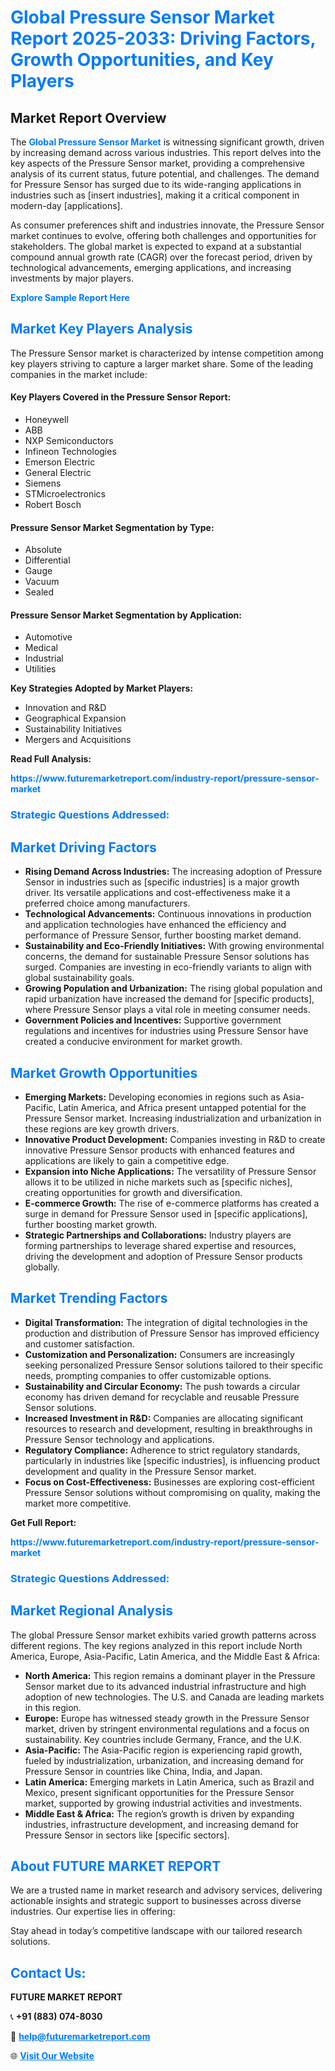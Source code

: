 <h1 style="color: #007BFF;">Global Pressure Sensor Market Report 2025-2033: Driving Factors, Growth Opportunities, and Key Players</h1>

<section id="overview">
<h2>Market Report Overview</h2>
<p>The <a href="https://www.futuremarketreport.com/industry-report/pressure-sensor-market" style="color: #007BFF; text-decoration: none;"><strong>Global Pressure Sensor Market</strong></a> is witnessing significant growth, driven by increasing demand across various industries. This report delves into the key aspects of the Pressure Sensor market, providing a comprehensive analysis of its current status, future potential, and challenges. The demand for Pressure Sensor has surged due to its wide-ranging applications in industries such as [insert industries], making it a critical component in modern-day [applications].</p>
<p>As consumer preferences shift and industries innovate, the Pressure Sensor market continues to evolve, offering both challenges and opportunities for stakeholders. The global market is expected to expand at a substantial compound annual growth rate (CAGR) over the forecast period, driven by technological advancements, emerging applications, and increasing investments by major players.</p>
</section>

<section id="overview">
<p><a href="https://www.futuremarketreport.com/request-sample/reportId=56497" style="color: #007BFF; text-decoration: none;"><strong>Explore Sample Report Here</strong></a></p>
</section>

<section id="key-players">
<h2 style="color: #007BFF;">Market Key Players Analysis</h2>
<p>The Pressure Sensor market is characterized by intense competition among key players striving to capture a larger market share. Some of the leading companies in the market include:</p>
<h4>Key Players Covered in the Pressure Sensor Report:</h4>
<ul><li>Honeywell</li><li>ABB</li><li>NXP Semiconductors</li><li>Infineon Technologies</li><li>Emerson Electric</li><li>General Electric</li><li>Siemens</li><li>STMicroelectronics</li><li>Robert Bosch</li></ul>
<h4>Pressure Sensor Market Segmentation by Type:</h4>
<ul><li>Absolute</li><li>Differential</li><li>Gauge</li><li>Vacuum</li><li>Sealed</li></ul>

<h4>Pressure Sensor Market Segmentation by Application:</h4>
<ul><li>Automotive</li><li>Medical</li><li>Industrial</li><li>Utilities</li></ul>
<p><strong>Key Strategies Adopted by Market Players:</strong></p>
<ul>
<li>Innovation and R&D</li>
<li>Geographical Expansion</li>
<li>Sustainability Initiatives</li>
<li>Mergers and Acquisitions</li>
</ul>
</section>

<section>
<p><strong>Read Full Analysis: </strong></p><a href="https://www.futuremarketreport.com/industry-report/pressure-sensor-market" style="color: #007BFF; text-decoration: none;"><strong>https://www.futuremarketreport.com/industry-report/pressure-sensor-market</strong></a>
<h3 style="color: #007BFF;">Strategic Questions Addressed:</h3>
</section>

<section id="driving-factors">
<h2 style="color: #007BFF;">Market Driving Factors</h2>
<ul>
<li><strong>Rising Demand Across Industries:</strong> The increasing adoption of Pressure Sensor in industries such as [specific industries] is a major growth driver. Its versatile applications and cost-effectiveness make it a preferred choice among manufacturers.</li>
<li><strong>Technological Advancements:</strong> Continuous innovations in production and application technologies have enhanced the efficiency and performance of Pressure Sensor, further boosting market demand.</li>
<li><strong>Sustainability and Eco-Friendly Initiatives:</strong> With growing environmental concerns, the demand for sustainable Pressure Sensor solutions has surged. Companies are investing in eco-friendly variants to align with global sustainability goals.</li>
<li><strong>Growing Population and Urbanization:</strong> The rising global population and rapid urbanization have increased the demand for [specific products], where Pressure Sensor plays a vital role in meeting consumer needs.</li>
<li><strong>Government Policies and Incentives:</strong> Supportive government regulations and incentives for industries using Pressure Sensor have created a conducive environment for market growth.</li>
</ul>
</section>

<section id="growth-opportunities">
<h2 style="color: #007BFF;">Market Growth Opportunities</h2>
<ul>
<li><strong>Emerging Markets:</strong> Developing economies in regions such as Asia-Pacific, Latin America, and Africa present untapped potential for the Pressure Sensor market. Increasing industrialization and urbanization in these regions are key growth drivers.</li>
<li><strong>Innovative Product Development:</strong> Companies investing in R&D to create innovative Pressure Sensor products with enhanced features and applications are likely to gain a competitive edge.</li>
<li><strong>Expansion into Niche Applications:</strong> The versatility of Pressure Sensor allows it to be utilized in niche markets such as [specific niches], creating opportunities for growth and diversification.</li>
<li><strong>E-commerce Growth:</strong> The rise of e-commerce platforms has created a surge in demand for Pressure Sensor used in [specific applications], further boosting market growth.</li>
<li><strong>Strategic Partnerships and Collaborations:</strong> Industry players are forming partnerships to leverage shared expertise and resources, driving the development and adoption of Pressure Sensor products globally.</li>
</ul>
</section>

<section id="trending-factors">
<h2 style="color: #007BFF;">Market Trending Factors</h2>
<ul>
<li><strong>Digital Transformation:</strong> The integration of digital technologies in the production and distribution of Pressure Sensor has improved efficiency and customer satisfaction.</li>
<li><strong>Customization and Personalization:</strong> Consumers are increasingly seeking personalized Pressure Sensor solutions tailored to their specific needs, prompting companies to offer customizable options.</li>
<li><strong>Sustainability and Circular Economy:</strong> The push towards a circular economy has driven demand for recyclable and reusable Pressure Sensor solutions.</li>
<li><strong>Increased Investment in R&D:</strong> Companies are allocating significant resources to research and development, resulting in breakthroughs in Pressure Sensor technology and applications.</li>
<li><strong>Regulatory Compliance:</strong> Adherence to strict regulatory standards, particularly in industries like [specific industries], is influencing product development and quality in the Pressure Sensor market.</li>
<li><strong>Focus on Cost-Effectiveness:</strong> Businesses are exploring cost-efficient Pressure Sensor solutions without compromising on quality, making the market more competitive.</li>
</ul>
</section>

<section>
<p><strong>Get Full Report: </strong></p><a href="https://www.futuremarketreport.com/industry-report/pressure-sensor-market" style="color: #007BFF; text-decoration: none;"><strong>https://www.futuremarketreport.com/industry-report/pressure-sensor-market</strong></a>
<h3 style="color: #007BFF;">Strategic Questions Addressed:</h3>
</section>


<section id="regional-analysis">
<h2 style="color: #007BFF;">Market Regional Analysis</h2>
<p>The global Pressure Sensor market exhibits varied growth patterns across different regions. The key regions analyzed in this report include North America, Europe, Asia-Pacific, Latin America, and the Middle East & Africa:</p>
<ul>
<li><strong>North America:</strong> This region remains a dominant player in the Pressure Sensor market due to its advanced industrial infrastructure and high adoption of new technologies. The U.S. and Canada are leading markets in this region.</li>
<li><strong>Europe:</strong> Europe has witnessed steady growth in the Pressure Sensor market, driven by stringent environmental regulations and a focus on sustainability. Key countries include Germany, France, and the U.K.</li>
<li><strong>Asia-Pacific:</strong> The Asia-Pacific region is experiencing rapid growth, fueled by industrialization, urbanization, and increasing demand for Pressure Sensor in countries like China, India, and Japan.</li>
<li><strong>Latin America:</strong> Emerging markets in Latin America, such as Brazil and Mexico, present significant opportunities for the Pressure Sensor market, supported by growing industrial activities and investments.</li>
<li><strong>Middle East & Africa:</strong> The region’s growth is driven by expanding industries, infrastructure development, and increasing demand for Pressure Sensor in sectors like [specific sectors].</li>
</ul>
</section>

<footer>
<h2 style="color: #007BFF;">About FUTURE MARKET REPORT</h2>
<p>We are a trusted name in market research and advisory services, delivering actionable insights and strategic support to businesses across diverse industries. Our expertise lies in offering:</p>

<p>Stay ahead in today’s competitive landscape with our tailored research solutions.</p>

<h2 style="color: #007BFF;">Contact Us:</h2>
<p><strong>FUTURE MARKET REPORT</strong></p>
<p>📞 <strong>+91 (883) 074-8030</strong></p>
<p>📧 <strong><a href="mailto:help@futuremarketreport.com" style="color: #007BFF;">help@futuremarketreport.com</a></strong></p>
<p>🌐 <strong><a href="https://www.futuremarketreport.com/" style="color: #007BFF;">Visit Our Website</a></strong></p>
</footer>